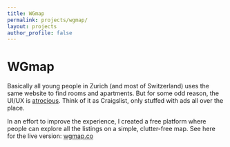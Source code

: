 ```yaml
---
title: WGmap
permalink: projects/wgmap/
layout: projects
author_profile: false
---
```

# WGmap

Basically all young people in Zurich (and most of Switzerland) uses the same website to find rooms and apartments. But for some odd reason, the UI/UX is [atrocious](https://www.wgzimmer.ch/en/wgzimmer/search/mate.html). Think of it as Craigslist, only stuffed with ads all over the place.

In an effort to improve the experience, I created a free platform where people can explore all the listings on a simple, clutter-free map. See here for the live version: [wgmap.co](https://wgmap.co/)
